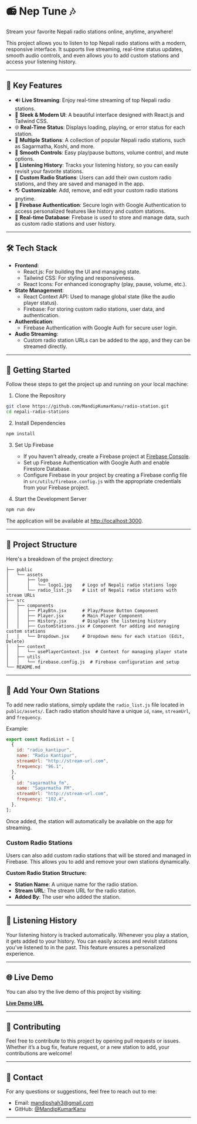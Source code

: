 # 📻 Nep Tune 🎶

Stream your favorite Nepali radio stations online, anytime, anywhere!

This project allows you to listen to top Nepali radio stations with a modern, responsive interface. It supports live streaming, real-time status updates, smooth audio controls, and even allows you to add custom stations and access your listening history.

---

## 🌟 Key Features

- 🔊 **Live Streaming**: Enjoy real-time streaming of top Nepali radio stations.
- 🎵 **Sleek & Modern UI**: A beautiful interface designed with React.js and Tailwind CSS.
- 🌐 **Real-Time Status**: Displays loading, playing, or error status for each station.
- 📡 **Multiple Stations**: A collection of popular Nepali radio stations, such as Sagarmatha, Koshi, and more.
- 🔁 **Smooth Controls**: Easy play/pause buttons, volume control, and mute options.
- 📜 **Listening History**: Tracks your listening history, so you can easily revisit your favorite stations.
- 📍 **Custom Radio Stations**: Users can add their own custom radio stations, and they are saved and managed in the app.
- 🌎 **Customizable**: Add, remove, and edit your custom radio stations anytime.
- 🔐 **Firebase Authentication**: Secure login with Google Authentication to access personalized features like history and custom stations.
- 📱 **Real-time Database**: Firebase is used to store and manage data, such as custom radio stations and user history.

---

## 🛠️ Tech Stack

- **Frontend**:
  - React.js: For building the UI and managing state.
  - Tailwind CSS: For styling and responsiveness.
  - React Icons: For enhanced iconography (play, pause, volume, etc.).
- **State Management**:
  - React Context API: Used to manage global state (like the audio player status).
  - Firebase: For storing custom radio stations, user data, and authentication.
- **Authentication**:
  - Firebase Authentication with Google Auth for secure user login.
- **Audio Streaming**:
  - Custom radio station URLs can be added to the app, and they can be streamed directly.

---

## 🚀 Getting Started

Follow these steps to get the project up and running on your local machine:

1. Clone the Repository

```bash
git clone https://github.com/MandipKumarKanu/radio-station.git
cd nepali-radio-stations
```

2. Install Dependencies

```bash
npm install
```

3. Set Up Firebase

   - If you haven't already, create a Firebase project at [Firebase Console](https://console.firebase.google.com/).
   - Set up Firebase Authentication with Google Auth and enable Firestore Database.
   - Configure Firebase in your project by creating a Firebase config file in `src/utils/firebase.config.js` with the appropriate credentials from your Firebase project.

4. Start the Development Server

```bash
npm run dev
```

The application will be available at [http://localhost:3000](http://localhost:3000).

---

## 📁 Project Structure

Here's a breakdown of the project directory:

```
├── public
│   └── assets
│       ├── logo
│       │   └── logo1.jpg    # Logo of Nepali radio stations logo
│       └── radio_list.js    # List of Nepali radio stations with stream URLs
├── src
│   ├── components
│   │   ├── PlayBtn.jsx      # Play/Pause Button Component
│   │   ├── Player.jsx       # Main Player Component
│   │   ├── History.jsx      # Displays the listening history
│   │   ├── CustomStations.jsx # Component for adding and managing custom stations
│   │   └── Dropdown.jsx     # Dropdown menu for each station (Edit, Delete)
│   ├── context
│   │   └── usePlayerContext.jsx  # Context for managing player state
│   ├── utils
│   │   └── firebase.config.js  # Firebase configuration and setup
└── README.md
```

---

## 📡 Add Your Own Stations

To add new radio stations, simply update the `radio_list.js` file located in `public/assets/`. Each radio station should have a unique `id`, `name`, `streamUrl`, and `frequency`.

Example:

```javascript
export const RadioList = [
  {
    id: "radio_kantipur",
    name: "Radio Kantipur",
    streamUrl: "http://stream-url.com",
    frequency: "96.1",
  },
  {
    id: "sagarmatha_fm",
    name: "Sagarmatha FM",
    streamUrl: "http://stream-url.com",
    frequency: "102.4",
  },
];
```

Once added, the station will automatically be available on the app for streaming.

### **Custom Radio Stations**

Users can also add custom radio stations that will be stored and managed in Firebase. This allows you to add and remove your own stations dynamically.

**Custom Radio Station Structure:**

- **Station Name**: A unique name for the radio station.
- **Stream URL**: The stream URL for the radio station.
- **Added By**: The user who added the station.

---

## 🔄 Listening History

Your listening history is tracked automatically. Whenever you play a station, it gets added to your history. You can easily access and revisit stations you've listened to in the past. This feature ensures a personalized experience.

---

## 🌐 Live Demo

You can also try the live demo of this project by visiting:

[**Live Demo URL**](https://nep-tune.web.app/)

---

## 🤝 Contributing

Feel free to contribute to this project by opening pull requests or issues. Whether it’s a bug fix, feature request, or a new station to add, your contributions are welcome!

---

## 💬 Contact

For any questions or suggestions, feel free to reach out to me:

- Email: [mandipshah3@gmail.com](mailto:mandipshah3@gmail.com)
- GitHub: [@MandipKumarKanu](https://github.com/MandipKumarKanu)

---
